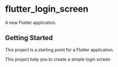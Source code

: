 # flutter_login_screen

A new Flutter application.

## Getting Started

This project is a starting point for a Flutter application.

This project help you to create a simple login screen
